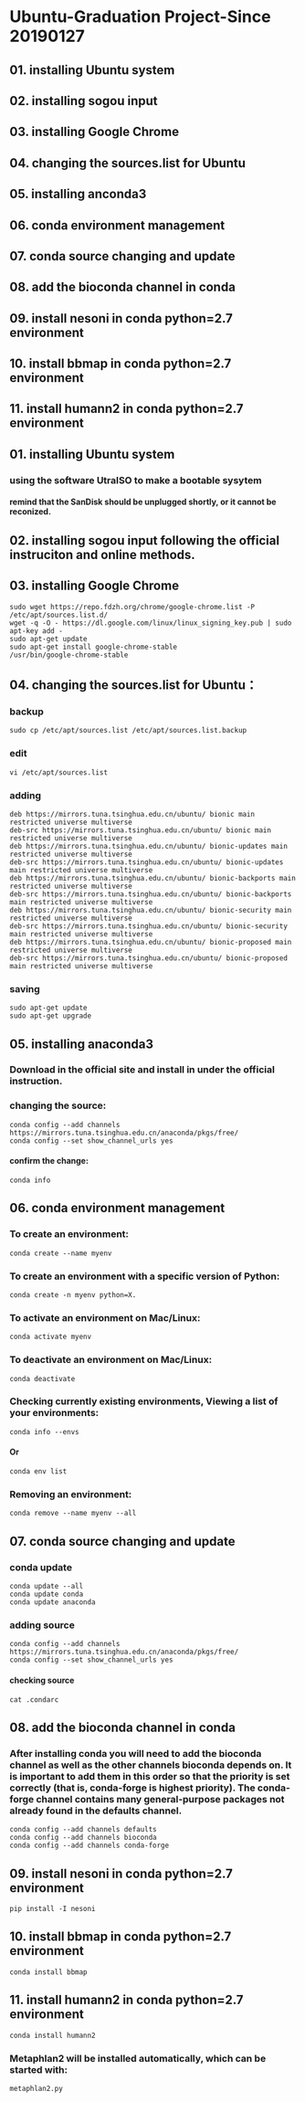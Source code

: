 # Ubuntu-Graduation Project-Since 20190127

## 01. installing Ubuntu system
## 02. installing sogou input
## 03. installing Google Chrome
## 04. changing the sources.list for Ubuntu
## 05. installing anconda3
## 06. conda environment management
## 07. conda source changing and update
## 08. add the bioconda channel in conda
## 09. install nesoni in conda python=2.7 environment
## 10. install bbmap in conda python=2.7 environment
## 11. install humann2 in conda python=2.7 environment

## 01. installing Ubuntu system

### using the software UtraISO to make a bootable sysytem

#### remind that the SanDisk should be unplugged shortly, or it cannot be reconized.

## 02. installing sogou input following the official instruciton and online methods.


## 03. installing Google Chrome

    sudo wget https://repo.fdzh.org/chrome/google-chrome.list -P /etc/apt/sources.list.d/
    wget -q -O - https://dl.google.com/linux/linux_signing_key.pub | sudo apt-key add -
    sudo apt-get update
    sudo apt-get install google-chrome-stable
    /usr/bin/google-chrome-stable

## 04. changing the sources.list for Ubuntu：

### backup
    sudo cp /etc/apt/sources.list /etc/apt/sources.list.backup 

### edit
    vi /etc/apt/sources.list
    
### adding
    deb https://mirrors.tuna.tsinghua.edu.cn/ubuntu/ bionic main restricted universe multiverse
    deb-src https://mirrors.tuna.tsinghua.edu.cn/ubuntu/ bionic main restricted universe multiverse
    deb https://mirrors.tuna.tsinghua.edu.cn/ubuntu/ bionic-updates main restricted universe multiverse
    deb-src https://mirrors.tuna.tsinghua.edu.cn/ubuntu/ bionic-updates main restricted universe multiverse
    deb https://mirrors.tuna.tsinghua.edu.cn/ubuntu/ bionic-backports main restricted universe multiverse
    deb-src https://mirrors.tuna.tsinghua.edu.cn/ubuntu/ bionic-backports main restricted universe multiverse
    deb https://mirrors.tuna.tsinghua.edu.cn/ubuntu/ bionic-security main restricted universe multiverse
    deb-src https://mirrors.tuna.tsinghua.edu.cn/ubuntu/ bionic-security main restricted universe multiverse
    deb https://mirrors.tuna.tsinghua.edu.cn/ubuntu/ bionic-proposed main restricted universe multiverse
    deb-src https://mirrors.tuna.tsinghua.edu.cn/ubuntu/ bionic-proposed main restricted universe multiverse
    
### saving
    sudo apt-get update
    sudo apt-get upgrade

## 05. installing anaconda3

### Download in the official site and install in under the official instruction.

### changing the source:

    conda config --add channels https://mirrors.tuna.tsinghua.edu.cn/anaconda/pkgs/free/
    conda config --set show_channel_urls yes
#### confirm the change:
    
    conda info

## 06. conda environment management
### To create an environment:

    conda create --name myenv
    
### To create an environment with a specific version of Python:

    conda create -n myenv python=X.
    
### To activate an environment on Mac/Linux:

    conda activate myenv
    
### To deactivate an environment on Mac/Linux:

    conda deactivate
    
### Checking currently existing environments, Viewing a list of your environments:

    conda info --envs    
#### Or
    conda env list
    
### Removing an environment:

    conda remove --name myenv --all
    
## 07. conda source changing and update
### conda update

    conda update --all
    conda update conda
    conda update anaconda
    
### adding source

    conda config --add channels https://mirrors.tuna.tsinghua.edu.cn/anaconda/pkgs/free/
    conda config --set show_channel_urls yes
#### checking source
    cat .condarc
    
## 08. add the bioconda channel in conda
### After installing conda you will need to add the bioconda channel as well as the other channels bioconda depends on. It is important to add them in this order so that the priority is set correctly (that is, conda-forge is highest priority). The conda-forge channel contains many general-purpose packages not already found in the defaults channel.

    conda config --add channels defaults
    conda config --add channels bioconda
    conda config --add channels conda-forge
    
## 09. install nesoni in conda python=2.7 environment    
    pip install -I nesoni    
    
## 10. install bbmap in conda python=2.7 environment    
    conda install bbmap
    
## 11. install humann2 in conda python=2.7 environment
    conda install humann2
    
### Metaphlan2 will be installed automatically, which can be started with:
    metaphlan2.py
    
    
    
